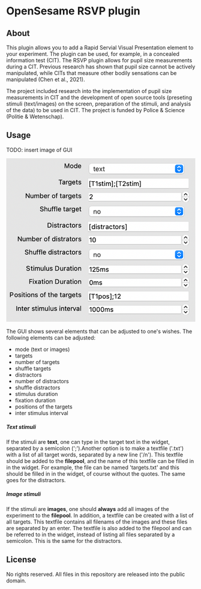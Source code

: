 # OpenSesame RSVP plugin

## About

This plugin allows you to add a Rapid Servial Visual Presentation element to your experiment.
The plugin can be used, for example, in a concealed information test (CIT). The RSVP plugin
allows for pupil size measurements during a CIT. Previous research has shown that pupil size 
cannot be actively manipulated, while CITs that measure other bodily sensations can be 
manipulated (Chen et al., 2021). 

The project included research into the implementation of pupil size measurements in CIT and
the development of open source tools (preseting stimuli (text/images) on the screen, 
preparation of the stimuli, and analysis of the data) to be used in CIT. The project is 
funded by Police & Science (Politie & Wetenschap). 


## Usage
TODO: insert image of GUI

![GUI](/GUI.png)

The GUI shows several elements that can be adjusted to one's wishes. The following elements
can be adjusted:
* mode (text or images)
* targets
* number of targets
* shuffle targets
* distractors
* number of distractors
* shuffle distractors
* stimulus duration
* fixation duration
* positions of the targets
* inter stimulus interval

##### Text stimuli
If the stimuli are **text**, one can type in the target text in the widget, separated by a 
semicolon (';').Another option is to make a textfile ('.txt') with a list of all target words, 
separated by a new line ('/n'). This textfile should be added to the **filepool**, and the 
name of this textfile can be filled in in the widget. For example, the file can be named 
'targets.txt' and this should be filled in in the widget, of course without the quotes. The same 
goes for the distractors.

##### Image stimuli
If the stimuli are **images**, one should **always** add all images of the experiment to the **filepool**. 
In addition, a textfile can be created with a list of all targets. This textfile contains all filenams of 
the images and these files are separated by an enter. The textfile is also added to the filepool and can 
be referred to in the widget, instead of listing all files separated by a semicolon. This is the same for 
the distractors.

## License

No rights reserved. All files in this repository are released into the public domain.
